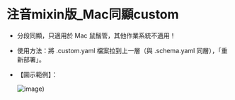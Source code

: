 # 注音mixin版_Mac同顯custom

- 分段同顯，只適用於 Mac 鼠鬚管，其他作業系統不適用！

- 使用方法：將 .custom.yaml 檔案拉到上一層（與 .schema.yaml 同層），「重新部署」。

- 【圖示範例】：

  ![image](https://user-images.githubusercontent.com/54584047/209621048-17fd42d5-86a1-4bfc-925d-f9302b909ba9.png))
